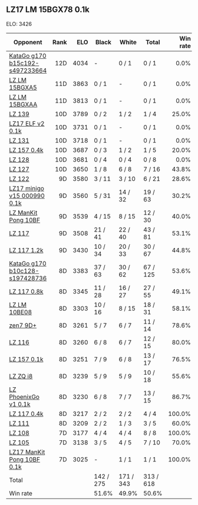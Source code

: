 ## LZ17 LM 15BGX78 0.1k ##

ELO: 3426

Opponent | Rank | ELO | Black | White | Total | Win rate
---------|-----:|----:|-------|-------|-------|-------:
[KataGo g170 b15c192-s497233664](KataGo%20g170%20b15c192-s497233664.md) | 12D | 4034 | - | 0 / 1 | 0 / 1 | 0.0%
[LZ LM 15BGXA5](LZ%20LM%2015BGXA5.md) | 11D | 3863 | 0 / 1 | - | 0 / 1 | 0.0%
[LZ LM 15BGXAA](LZ%20LM%2015BGXAA.md) | 11D | 3813 | 0 / 1 | - | 0 / 1 | 0.0%
[LZ 139](LZ%20139.md) | 10D | 3789 | 0 / 2 | 1 / 2 | 1 / 4 | 25.0%
[LZ17 ELF v2 0.1k](LZ17%20ELF%20v2%200.1k.md) | 10D | 3731 | 0 / 1 | - | 0 / 1 | 0.0%
[LZ 131](LZ%20131.md) | 10D | 3718 | 0 / 1 | - | 0 / 1 | 0.0%
[LZ 157 0.4k](LZ%20157%200.4k.md) | 10D | 3687 | 0 / 3 | 1 / 2 | 1 / 5 | 20.0%
[LZ 128](LZ%20128.md) | 10D | 3681 | 0 / 4 | 0 / 4 | 0 / 8 | 0.0%
[LZ 127](LZ%20127.md) | 10D | 3650 | 1 / 8 | 6 / 8 | 7 / 16 | 43.8%
[LZ 122](LZ%20122.md) | 9D | 3580 | 3 / 11 | 3 / 10 | 6 / 21 | 28.6%
[LZ17 minigo v15 000990 0.1k](LZ17%20minigo%20v15%20000990%200.1k.md) | 9D | 3560 | 5 / 31 | 14 / 32 | 19 / 63 | 30.2%
[LZ ManKit Pong 10BF](LZ%20ManKit%20Pong%2010BF.md) | 9D | 3539 | 4 / 15 | 8 / 15 | 12 / 30 | 40.0%
[LZ 117](LZ%20117.md) | 9D | 3508 | 21 / 41 | 22 / 40 | 43 / 81 | 53.1%
[LZ 117 1.2k](LZ%20117%201.2k.md) | 9D | 3430 | 10 / 34 | 20 / 33 | 30 / 67 | 44.8%
[KataGo g170 b10c128-s197428736](KataGo%20g170%20b10c128-s197428736.md) | 8D | 3383 | 37 / 63 | 30 / 62 | 67 / 125 | 53.6%
[LZ 117 0.8k](LZ%20117%200.8k.md) | 8D | 3345 | 11 / 28 | 16 / 27 | 27 / 55 | 49.1%
[LZ LM 10BE08](LZ%20LM%2010BE08.md) | 8D | 3303 | 10 / 16 | 8 / 15 | 18 / 31 | 58.1%
[zen7 9D+](zen7%209D+.md) | 8D | 3261 | 5 / 7 | 6 / 7 | 11 / 14 | 78.6%
[LZ 116](LZ%20116.md) | 8D | 3260 | 6 / 8 | 6 / 7 | 12 / 15 | 80.0%
[LZ 157 0.1k](LZ%20157%200.1k.md) | 8D | 3251 | 7 / 9 | 6 / 8 | 13 / 17 | 76.5%
[LZ ZQ i8](LZ%20ZQ%20i8.md) | 8D | 3239 | 5 / 9 | 5 / 9 | 10 / 18 | 55.6%
[LZ PhoenixGo v1 0.1k](LZ%20PhoenixGo%20v1%200.1k.md) | 8D | 3230 | 6 / 8 | 7 / 7 | 13 / 15 | 86.7%
[LZ 117 0.4k](LZ%20117%200.4k.md) | 8D | 3217 | 2 / 2 | 2 / 2 | 4 / 4 | 100.0%
[LZ 111](LZ%20111.md) | 8D | 3209 | 2 / 2 | 1 / 3 | 3 / 5 | 60.0%
[LZ 108](LZ%20108.md) | 7D | 3177 | 4 / 4 | 4 / 4 | 8 / 8 | 100.0%
[LZ 105](LZ%20105.md) | 7D | 3138 | 3 / 5 | 4 / 5 | 7 / 10 | 70.0%
[LZ17 ManKit Pong 10BF 0.1k](LZ17%20ManKit%20Pong%2010BF%200.1k.md) | 7D | 3025 | - | 1 / 1 | 1 / 1 | 100.0%
Total | | | 142 / 275 | 171 / 343 | 313 / 618 | 
Win rate| | | 51.6% | 49.9% | 50.6% | 
